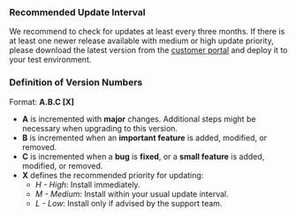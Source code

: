 ### Recommended Update Interval
We recommend to check for updates at least every three months. If there is at least one newer release available with medium or high update priority, please download the latest version from the [customer portal](https://portal.theobald-software.com/) and deploy it to your test environment.

### Definition of Version Numbers

Format: **A.B.C [X]**

* **A** is incremented with **major** changes. Additional steps might be necessary when upgrading to this version.
* **B** is incremented when an **important feature** is added, modified, or removed.
* **C** is incremented when a **bug** is **fixed**, or a **small feature** is added, modified, or removed.
* **X** defines the recommended priority for updating:
    * *H - High*:   Install immediately.
    * *M - Medium*: Install within your usual update interval.
    * *L - Low*:    Install only if advised by the support team.
